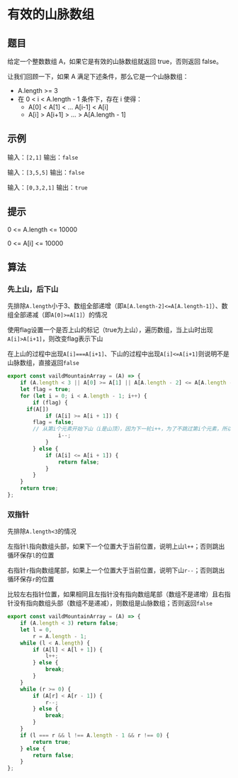 # 有效的山脉数组

## 题目

给定一个整数数组 A，如果它是有效的山脉数组就返回 true，否则返回 false。

让我们回顾一下，如果 A 满足下述条件，那么它是一个山脉数组：

- A.length >= 3
- 在 0 < i < A.length - 1 条件下，存在 i 使得：
  + A[0] < A[1] < ... A[i-1] < A[i]
  + A[i] > A[i+1] > ... > A[A.length - 1]

## 示例

输入：`[2,1]`
输出：`false`

输入：`[3,5,5]`
输出：`false`

输入：`[0,3,2,1]`
输出：`true`
 

## 提示

0 <= A.length <= 10000

0 <= A[i] <= 10000 

## 算法

### 先上山，后下山

先排除`A.length`小于3、数组全部递增（即`A[A.length-2]<=A[A.length-1]`）、数组全部递减（即`A[0]>=A[1]`）的情况

使用flag设置一个是否上山的标记（true为上山），遍历数组，当上山时出现`A[i]>A[i+1]`，则改变flag表示下山

在上山的过程中出现`A[i]===A[i+1]`、下山的过程中出现`A[i]<=A[i+1]`则说明不是山脉数组，直接返回`false`

```js
export const vaildMountainArray = (A) => {
	if (A.length < 3 || A[0] >= A[1] || A[A.length - 2] <= A[A.length - 1]) return false;
	let flag = true;
	for (let i = 0; i < A.length - 1; i++) {
		if (flag) {
      if(A[])
			if (A[i] >= A[i + 1]) {
        flag = false;
        // 从第i个元素开始下山（i是山顶），因为下一轮i++，为了不跳过第i个元素，所以要先i--
				i--;
			}
		} else {
			if (A[i] <= A[i + 1]) {
				return false;
			}
		}
	}
	return true;
};
```

### 双指针

先排除`A.length<3`的情况

左指针`l`指向数组头部，如果下一个位置大于当前位置，说明上山`l++`；否则跳出循环保存`l`的位置

右指针`r`指向数组尾部，如果上一个位置大于当前位置，说明下山`r--`；否则跳出循环保存`r`的位置

比较左右指针位置，如果相同且左指针没有指向数组尾部（数组不是递增）且右指针没有指向数组头部（数组不是递减），则数组是山脉数组；否则返回`false`

```js
export const vaildMountainArray = (A) => {
	if (A.length < 3) return false;
	let l = 0,
		r = A.length - 1;
	while (l < A.length) {
		if (A[l] < A[l + 1]) {
			l++;
		} else {
			break;
		}
	}
	while (r >= 0) {
		if (A[r] < A[r - 1]) {
			r--;
		} else {
			break;
		}
	}
	if (l === r && l !== A.length - 1 && r !== 0) {
		return true;
	} else {
		return false;
	}
};
```